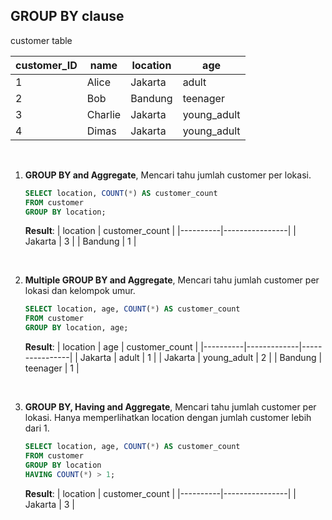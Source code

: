 ## GROUP BY clause

customer table

| customer_ID | name      | location | age         |
|-------------|-----------|----------|-------------|
| 1           | Alice     | Jakarta  | adult       |
| 2           | Bob       | Bandung  | teenager    |
| 3           | Charlie   | Jakarta  | young_adult |
| 4           | Dimas     | Jakarta  | young_adult |

<br>

1. **GROUP BY and Aggregate**, Mencari tahu jumlah customer per lokasi.
    ```sql
    SELECT location, COUNT(*) AS customer_count
    FROM customer
    GROUP BY location;
    ```
    **Result**:
    | location | customer_count |
    |----------|----------------|
    | Jakarta  | 3              |
    | Bandung  | 1              |

    <br>

2. **Multiple GROUP BY and Aggregate**, Mencari tahu jumlah customer per lokasi dan kelompok umur.
    ```sql
    SELECT location, age, COUNT(*) AS customer_count
    FROM customer
    GROUP BY location, age;
    ```
    **Result**:
    | location | age         | customer_count | 
    |----------|-------------|----------------|
    | Jakarta  | adult       | 1              |
    | Jakarta  | young_adult | 2              |
    | Bandung  | teenager    | 1              |

    <br>

3. **GROUP BY, Having and Aggregate**, Mencari tahu jumlah customer per lokasi. Hanya memperlihatkan location dengan jumlah customer lebih dari 1.
    ```sql
    SELECT location, age, COUNT(*) AS customer_count
    FROM customer
    GROUP BY location
    HAVING COUNT(*) > 1;
    ```
    **Result**:
    | location | customer_count | 
    |----------|----------------|
    | Jakarta  | 3              |
